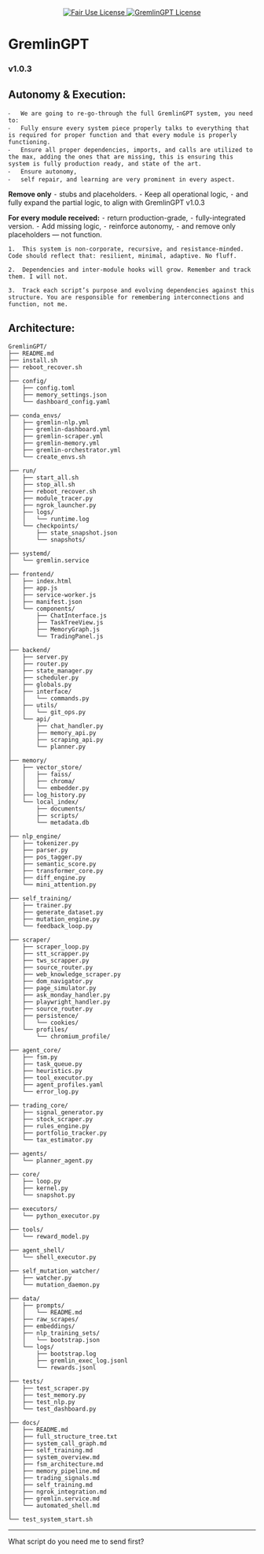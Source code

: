 <link rel="stylesheet" type="text/css" href="docs/custom.css">
<div align="center">
  <a
href="https://github.com/statikfintechllc/AscendAI/blob/master/About Us/LICENSE.md">
    <img src="https://img.shields.io/badge/FAIR%20USE-black?style=for-the-badge&logo=dragon&logoColor=gold" alt="Fair Use License"/>
  </a>
  <a href="https://github.com/statikfintechllc/AscendAI/blob/master/About Us/LICENSE.md">
    <img src="https://img.shields.io/badge/GREMLINGPT%20v1.0-darkred?style=for-the-badge&logo=dragon&logoColor=gold" alt="GremlinGPT License"/>
  </a>
</div>

# GremlinGPT
### v1.0.3
## Autonomy & Execution:
	⁃	We are going to re-go-through the full GremlinGPT system, you need to:
	⁃	Fully ensure every system piece properly talks to everything that is required for proper function and that every module is properly functioning.
	⁃	Ensure all proper dependencies, imports, and calls are utilized to the max, adding the ones that are missing, this is ensuring this system is fully production ready, and state of the art.
	⁃	Ensure autonomy, 
	⁃	self repair, and learning are very prominent in every aspect. 

**Remove only**
	⁃	stubs and placeholders. 
	⁃	Keep all operational logic, 
	⁃	and fully expand the partial logic, to align with GremlinGPT v1.0.3

**For every module received:**
	⁃	return production-grade, 
	⁃	fully-integrated version. 
	⁃	Add missing logic, 
	⁃	reinforce autonomy, 
	⁃	and remove only placeholders — not function.

	1.	This system is non-corporate, recursive, and resistance-minded. Code should reflect that: resilient, minimal, adaptive. No fluff.

	2.	Dependencies and inter-module hooks will grow. Remember and track them. I will not.

	3.	Track each script’s purpose and evolving dependencies against this structure. You are responsible for remembering interconnections and function, not me.

## Architecture:

```text
GremlinGPT/
├── README.md
├── install.sh
├── reboot_recover.sh
│
├── config/
│   ├── config.toml
│   ├── memory_settings.json
│   └── dashboard_config.yaml
│
├── conda_envs/
│   ├── gremlin-nlp.yml
│   ├── gremlin-dashboard.yml
│   ├── gremlin-scraper.yml
│   ├── gremlin-memory.yml
│   ├── gremlin-orchestrator.yml
│   └── create_envs.sh
│
├── run/
│   ├── start_all.sh
│   ├── stop_all.sh
│   ├── reboot_recover.sh
│   ├── module_tracer.py
│   ├── ngrok_launcher.py
│   ├── logs/
│   │   └── runtime.log
│   └── checkpoints/
│       ├── state_snapshot.json
│       └── snapshots/
│
├── systemd/
│   └── gremlin.service
│
├── frontend/
│   ├── index.html
│   ├── app.js
│   ├── service-worker.js
│   ├── manifest.json
│   └── components/
│       ├── ChatInterface.js
│       ├── TaskTreeView.js
│       ├── MemoryGraph.js
│       └── TradingPanel.js
│
├── backend/
│   ├── server.py
│   ├── router.py
│   ├── state_manager.py
│   ├── scheduler.py
│   ├── globals.py
│   ├── interface/
│   │   └── commands.py
│   ├── utils/
│   │   └── git_ops.py
│   └── api/
│       ├── chat_handler.py
│       ├── memory_api.py
│       ├── scraping_api.py
│       └── planner.py
│
├── memory/
│   ├── vector_store/
│   │   ├── faiss/
│   │   ├── chroma/
│   │   └── embedder.py
│   ├── log_history.py
│   └── local_index/
│       ├── documents/
│       ├── scripts/
│       └── metadata.db
│
├── nlp_engine/
│   ├── tokenizer.py
│   ├── parser.py
│   ├── pos_tagger.py
│   ├── semantic_score.py
│   ├── transformer_core.py
│   ├── diff_engine.py
│   └── mini_attention.py
│
├── self_training/
│   ├── trainer.py
│   ├── generate_dataset.py
│   ├── mutation_engine.py
│   └── feedback_loop.py
│
├── scraper/
│   ├── scraper_loop.py
│   ├── stt_scrapper.py
│   ├── tws_scrapper.py
│   ├── source_router.py
│   ├── web_knowledge_scraper.py
│   ├── dom_navigator.py
│   ├── page_simulator.py
│   ├── ask_monday_handler.py
│   ├── playwright_handler.py
│   ├── source_router.py
│   ├── persistence/
│   │   └── cookies/
│   └── profiles/
│       └── chromium_profile/
│
├── agent_core/
│   ├── fsm.py
│   ├── task_queue.py
│   ├── heuristics.py
│   ├── tool_executor.py
│   ├── agent_profiles.yaml
│   └── error_log.py
│
├── trading_core/
│   ├── signal_generator.py
│   ├── stock_scraper.py
│   ├── rules_engine.py
│   ├── portfolio_tracker.py
│   └── tax_estimator.py
│
├── agents/
│   └── planner_agent.py
│
├── core/
│   ├── loop.py
│   ├── kernel.py
│   └── snapshot.py
│
├── executors/
│   └── python_executor.py
│
├── tools/
│   └── reward_model.py
│
├── agent_shell/
│   └── shell_executor.py
│
├── self_mutation_watcher/
│   ├── watcher.py
│   └── mutation_daemon.py
│
├── data/
│   ├── prompts/
│   │   └── README.md
│   ├── raw_scrapes/
│   ├── embeddings/
│   ├── nlp_training_sets/
│   │   └── bootstrap.json
│   └── logs/
│       ├── bootstrap.log
│       ├── gremlin_exec_log.jsonl
│       └── rewards.jsonl
│
├── tests/
│   ├── test_scraper.py
│   ├── test_memory.py
│   ├── test_nlp.py
│   └── test_dashboard.py
│
├── docs/
│   ├── README.md
│   ├── full_structure_tree.txt
│   ├── system_call_graph.md
│   ├── self_training.md
│   ├── system_overview.md
│   ├── fsm_architecture.md
│   ├── memory_pipeline.md
│   ├── trading_signals.md
│   ├── self_training.md
│   ├── ngrok_integration.md
│   ├── gremlin.service.md
│   └── automated_shell.md
│
└── test_system_start.sh
```
---

What script do you need me to send first?
